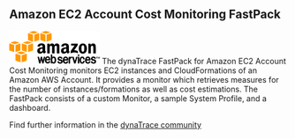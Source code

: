 ## Amazon EC2 Account Cost Monitoring FastPack

![images_community/download/attachments/64192516/icon.png](images_community/download/attachments/64192516/icon.png) The dynaTrace FastPack for Amazon EC2
Account Cost Monitoring monitors EC2 instances and CloudFormations of an Amazon AWS Account. It provides a monitor which retrieves measures for the number of
instances/formations as well as cost estimations. The FastPack consists of a custom Monitor, a sample System Profile, and a dashboard.

Find further information in the [dynaTrace community](https://community.dynatrace.com/community/display/DL/Amazon+EC2+Account+Cost+Monitoring+FastPack)     



